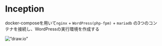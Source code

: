 # Inception
docker-composeを用いて`nginx` + `WordPress(php-fpm)` + `mariadb` の3つのコンテナを接続し、WordPressの実行環境を作成する

<img src=”https://github.com/public-jun/Inception/blob/main/Untitled%20Diagram.svg” alt=”draw.io” title=”構成図”>
